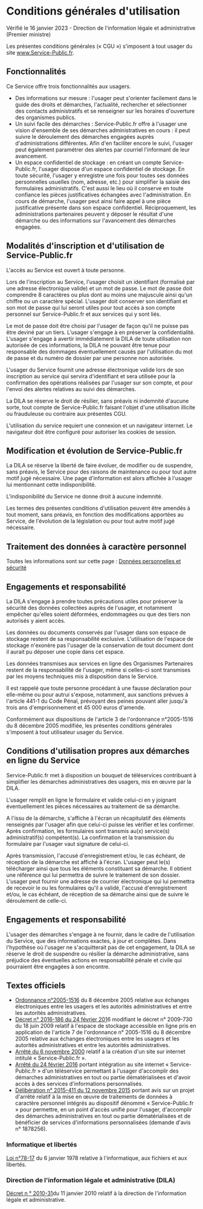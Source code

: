 Conditions générales d'utilisation
==================================

Vérifié le 16 janvier 2023 - Direction de l'information légale et administrative (Premier ministre)

Les présentes conditions générales (« CGU ») s'imposent à tout usager du site www.Service-Public.fr.

Fonctionnalités
---------------

Ce Service offre trois fonctionnalités aux usagers.

* Des informations sur mesure : l'usager peut s'orienter facilement dans le guide des droits et démarches, l'actualité, rechercher et sélectionner des contacts administratifs et se renseigner sur les horaires d'ouverture des organismes publics.
* Un suivi facile des démarches : Service-Public.fr offre à l'usager une vision d'ensemble de ses démarches administratives en cours : il peut suivre le déroulement des démarches engagées auprès d'administrations différentes. Afin d'en faciliter encore le suivi, l'usager peut également paramétrer des alertes par courriel l'informant de leur avancement.
* Un espace confidentiel de stockage : en créant un compte Service-Public.fr, l'usager dispose d'un espace confidentiel de stockage. En toute sécurité, l'usager y enregistre une fois pour toutes ses données personnelles usuelles (nom, adresse, etc.) pour simplifier la saisie des formulaires administratifs. C'est aussi le lieu où il conserve en toute confiance les pièces justificatives échangées avec l'administration. En cours de démarche, l'usager peut ainsi faire appel à une pièce justificative présente dans son espace confidentiel. Réciproquement, les administrations partenaires peuvent y déposer le résultat d'une démarche ou des informations sur l'avancement des démarches engagées.

Modalités d'inscription et d'utilisation de Service-Public.fr
-------------------------------------------------------------

L'accès au Service est ouvert à toute personne.

Lors de l'inscription au Service, l'usager choisit un identifiant (formalisé par une adresse électronique valide) et un mot de passe. Le mot de passe doit comprendre 8 caractères ou plus dont au moins une majuscule ainsi qu'un chiffre ou un caractère spécial. L'usager doit conserver son identifiant et son mot de passe qui lui seront utiles pour tout accès à son compte personnel sur Service-Public.fr et aux services qui y sont liés.

Le mot de passe doit être choisi par l'usager de façon qu'il ne puisse pas être deviné par un tiers. L'usager s'engage à en préserver la confidentialité. L'usager s'engage à avertir immédiatement la DILA de toute utilisation non autorisée de ces informations, la DILA ne pouvant être tenue pour responsable des dommages éventuellement causés par l'utilisation du mot de passe et du numéro de dossier par une personne non autorisée.

L'usager du Service fournit une adresse électronique valide lors de son inscription au service qui servira d'identifiant et sera utilisée pour la confirmation des opérations réalisées par l'usager sur son compte, et pour l'envoi des alertes relatives au suivi des démarches.

La DILA se réserve le droit de résilier, sans préavis ni indemnité d'aucune sorte, tout compte de Service-Public.fr faisant l'objet d'une utilisation illicite ou frauduleuse ou contraire aux présentes CGU.

L'utilisation du service requiert une connexion et un navigateur internet. Le navigateur doit être configuré pour autoriser les cookies de session.

Modification et évolution de Service-Public.fr
----------------------------------------------

La DILA se réserve la liberté de faire évoluer, de modifier ou de suspendre, sans préavis, le Service pour des raisons de maintenance ou pour tout autre motif jugé nécessaire. Une page d'information est alors affichée à l'usager lui mentionnant cette indisponibilité.

L'indisponibilité du Service ne donne droit à aucune indemnité.

Les termes des présentes conditions d'utilisation peuvent être amendés à tout moment, sans préavis, en fonction des modifications apportées au Service, de l'évolution de la législation ou pour tout autre motif jugé nécessaire.

Traitement des données à caractère personnel
--------------------------------------------

Toutes les informations sont sur cette page : [Données personnelles et sécurité](https://www.service-public.fr/P10001 "Données personnelles et sécurité")[](mailto:cil@dila.gouv.fr " -  - Nouvelle fenêtre")

Engagements et responsabilité
-----------------------------

La DILA s'engage à prendre toutes précautions utiles pour préserver la sécurité des données collectées auprès de l'usager, et notamment empêcher qu'elles soient déformées, endommagées ou que des tiers non autorisés y aient accès.

Les données ou documents conservés par l'usager dans son espace de stockage restent de sa responsabilité exclusive. L'utilisation de l'espace de stockage n'exonère pas l'usager de la conservation de tout document dont il aurait pu déposer une copie dans cet espace.

Les données transmises aux services en ligne des Organismes Partenaires restent de la responsabilité de l'usager, même si celles-ci sont transmises par les moyens techniques mis à disposition dans le Service.

Il est rappelé que toute personne procédant à une fausse déclaration pour elle-même ou pour autrui s'expose, notamment, aux sanctions prévues à l'article 441-1 du Code Pénal, prévoyant des peines pouvant aller jusqu'à trois ans d'emprisonnement et 45 000 euros d'amende.

Conformément aux dispositions de l'article 3 de l'ordonnance n°2005-1516 du 8 décembre 2005 modifiée, les présentes conditions générales s'imposent à tout utilisateur usager du Service.

Conditions d'utilisation propres aux démarches en ligne du Service
------------------------------------------------------------------

Service-Public.fr met à disposition un bouquet de téléservices contribuant à simplifier les démarches administratives des usagers, mis en œuvre par la DILA.

L'usager remplit en ligne le formulaire et valide celui-ci en y joignant éventuellement les pièces nécessaires au traitement de sa démarche.

A l'issu de la démarche, s'affiche à l'écran un récapitulatif des éléments renseignés par l'usager afin que celui-ci puisse les vérifier et les confirmer. Après confirmation, les formulaires sont transmis au(x) service(s) administratif(s) compétent(s). La confirmation et la transmission du formulaire par l'usager vaut signature de celui-ci.

Après transmission, l'accusé d'enregistrement et/ou, le cas échéant, de réception de la démarche est affiché à l'écran. L'usager peut le(s) télécharger ainsi que tous les éléments constituant sa démarche. Il obtient une référence qui lui permettra de suivre le traitement de son dossier. L'usager peut fournir une adresse de courrier électronique qui lui permettra de recevoir le ou les formulaires qu'il a validé, l'accusé d'enregistrement et/ou, le cas échéant, de réception de sa démarche ainsi que de suivre le déroulement de celle-ci.

Engagements et responsabilité
-----------------------------

L'usager des démarches s'engage à ne fournir, dans le cadre de l'utilisation du Service, que des informations exactes, à jour et complètes. Dans l'hypothèse où l'usager ne s'acquitterait pas de cet engagement, la DILA se réserve le droit de suspendre ou résilier la démarche administrative, sans préjudice des éventuelles actions en responsabilité pénale et civile qui pourraient être engagées à son encontre.

Textes officiels
----------------

* [Ordonnance n°2005-1516](http://www.legifrance.gouv.fr/affichTexte.do?cidTexte=JORFTEXT000000636232&fastPos=1&fastReqId=861641718&categorieLien=cid&oldAction=rechTexte "Ordonnance n°2005-1516 - www.legifrance.gouv.fr - Nouvelle fenêtre") du 8 décembre 2005 relative aux échanges électroniques entre les usagers et les autorités administratives et entre les autorités administratives.
* [Décret n° 2016-186 du 24 février 201](https://www.legifrance.gouv.fr/affichTexte.do;jsessionid=A931A24E05A2AF866EE6A1F31330C29D.tpdila12v_3?cidTexte=JORFTEXT000032106761&dateTexte=&oldAction=rechJO&categorieLien=id&idJO=JORFCONT000032106756 "Décret n° 2016-186 du 24 février 201 - www.legifrance.gouv.fr - Nouvelle fenêtre")6 modifiant le décret n° 2009-730 du 18 juin 2009 relatif à l'espace de stockage accessible en ligne pris en application de l'article 7 de l'ordonnance n° 2005-1516 du 8 décembre 2005 relative aux échanges électroniques entre les usagers et les autorités administratives et entre les autorités administratives.
* [Arrêté du 6 novembre 2000](https://www.legifrance.gouv.fr/affichTexte.do?cidTexte=JORFTEXT000000586125&dateTexte= "Arrêté du 6 novembre 2000 - www.legifrance.gouv.fr - Nouvelle fenêtre") relatif à la création d'un site sur internet intitulé « Service-Public.fr ».
* [Arrêté du 24 février 2016](https://www.legifrance.gouv.fr/affichTexte.do;jsessionid=A931A24E05A2AF866EE6A1F31330C29D.tpdila12v_3?cidTexte=JORFTEXT000032106812&dateTexte=&oldAction=rechJO&categorieLien=id&idJO=JORFCONT000032106756 "Arrêté du 24 février 2016 - www.legifrance.gouv.fr - Nouvelle fenêtre") portant intégration au site internet « Service-Public.fr » d'un téléservice permettant à l'usager d'accomplir des démarches administratives en tout ou partie dématérialisées et d'avoir accès à des services d'informations personnalisés.
* [Délibération n° 2015-411 du 12 novembre 2015](https://www.legifrance.gouv.fr/affichTexte.do;jsessionid=A931A24E05A2AF866EE6A1F31330C29D.tpdila12v_3?cidTexte=JORFTEXT000032107742&dateTexte=&oldAction=rechJO&categorieLien=id&idJO=JORFCONT000032106756 "Délibération n° 2015-411 du 12 novembre 2015 - www.legifrance.gouv.fr - Nouvelle fenêtre") portant avis sur un projet d'arrêté relatif à la mise en œuvre de traitements de données à caractère personnel intégrés au dispositif dénommé « Service-Public.fr » pour permettre, en un point d'accès unifié pour l'usager, d'accomplir des démarches administratives en tout ou partie dématérialisées et de bénéficier de services d'informations personnalisées (demande d'avis n° 1878256).

### Informatique et libertés

[Loi n°78-17](https://www.legifrance.gouv.fr/affichTexte.do?cidTexte=JORFTEXT000000886460&fastPos=1&fastReqId=1717735209&categorieLien=cid&oldAction=rechTexte "Loi n°78-17 - www.legifrance.gouv.fr - Nouvelle fenêtre") du 6 janvier 1978 relative à l'informatique, aux fichiers et aux libertés.

### Direction de l'information légale et administrative (DILA)

[Décret n ° 2010-31](https://www.legifrance.gouv.fr/affichTexte.do?cidTexte=JORFTEXT000021658499&dateTexte=20141114 "Décret n ° 2010-31 - www.legifrance.gouv.fr - Nouvelle fenêtre")du 11 janvier 2010 relatif à la direction de l'information légale et administrative.